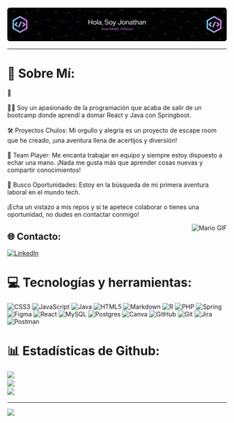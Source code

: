 ![Header](github-header-image.png)

*** 
 
# 💫 Sobre Mí:

👋<br><br>👨‍💻 Soy un apasionado de la programación que acaba de salir de un bootcamp donde aprendí a domar React y Java con Springboot.<br><br>🛠 Proyectos Chulos: Mi orgullo y alegría es un proyecto de escape room que he creado, ¡una aventura llena de acertijos y diversión!<br><br>🤝 Team Player: Me encanta trabajar en equipo y siempre estoy dispuesto a echar una mano. ¡Nada me gusta más que aprender cosas nuevas y compartir conocimientos!<br><br>🚀 Busco Oportunidades: Estoy en la búsqueda de mi primera aventura laboral en el mundo tech.<br><br>¡Echa un vistazo a mis repos y si te apetece colaborar o tienes una oportunidad, no dudes en contactar conmigo!


<img align="right" alt="Mario GIF" src="https://user-images.githubusercontent.com/74038190/225813708-98b745f2-7d22-48cf-9150-083f1b00d6c9.gif" />


## 🌐 Contacto:
[![LinkedIn](https://img.shields.io/badge/LinkedIn-%230077B5.svg?logo=linkedin&logoColor=white)](https://www.linkedin.com/in/jonathan-barcar/)



# 💻 Tecnologías y herramientas:
![CSS3](https://img.shields.io/badge/css3-%231572B6.svg?style=plastic&logo=css3&logoColor=white) 
![JavaScript](https://img.shields.io/badge/javascript-%23323330.svg?style=plastic&logo=javascript&logoColor=%23F7DF1E) ![Java](https://img.shields.io/badge/java-%23ED8B00.svg?style=plastic&logo=openjdk&logoColor=white) ![HTML5](https://img.shields.io/badge/html5-%23E34F26.svg?style=plastic&logo=html5&logoColor=white) ![Markdown](https://img.shields.io/badge/markdown-%23000000.svg?style=plastic&logo=markdown&logoColor=white) ![R](https://img.shields.io/badge/r-%23276DC3.svg?style=plastic&logo=r&logoColor=white) ![PHP](https://img.shields.io/badge/php-%23777BB4.svg?style=plastic&logo=php&logoColor=white) ![Spring](https://img.shields.io/badge/spring-%236DB33F.svg?style=plastic&logo=spring&logoColor=white) ![Figma](https://img.shields.io/badge/figma-%23F24E1E.svg?style=plastic&logo=figma&logoColor=white) ![React](https://img.shields.io/badge/react-%2320232a.svg?style=plastic&logo=react&logoColor=%2361DAFB) ![MySQL](https://img.shields.io/badge/mysql-4479A1.svg?style=plastic&logo=mysql&logoColor=white) ![Postgres](https://img.shields.io/badge/postgres-%23316192.svg?style=plastic&logo=postgresql&logoColor=white) ![Canva](https://img.shields.io/badge/Canva-%2300C4CC.svg?style=plastic&logo=Canva&logoColor=white) ![GitHub](https://img.shields.io/badge/github-%23121011.svg?style=plastic&logo=github&logoColor=white) ![Git](https://img.shields.io/badge/git-%23F05033.svg?style=plastic&logo=git&logoColor=white) ![Jira](https://img.shields.io/badge/jira-%230A0FFF.svg?style=plastic&logo=jira&logoColor=white) ![Postman](https://img.shields.io/badge/Postman-FF6C37?style=plastic&logo=postman&logoColor=white)


# 📊 Estadísticas de Github:
![](https://github-readme-stats.vercel.app/api?username=JohnnyBC2022&theme=dark&hide_border=false&include_all_commits=true&count_private=true)<br/>
![](https://github-readme-streak-stats.herokuapp.com/?user=JohnnyBC2022&theme=dark&hide_border=false)<br/>
![](https://github-readme-stats.vercel.app/api/top-langs/?username=JohnnyBC2022&theme=dark&hide_border=false&include_all_commits=true&count_private=true&layout=compact)

---
[![](https://visitcount.itsvg.in/api?id=JohnnyBC2022&icon=2&color=1)](https://visitcount.itsvg.in)


